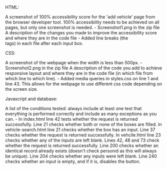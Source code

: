 HTML:

A screenshot of 100% accessibility score for the 'add vehicle' page from the browser developer tool. 100% accessibility needs to be achieved on all pages, but only one screenshot is needed. - Screenshot1.png in the zip file
A description of the changes you made to improve the accessibility score and where they are in
the code file - Added line breaks (the <br> tags) in each file after each input box.

CSS:

A screenshot of the webpage when the width is less than 500px. - Screenshot2.png in the zip file
A description of the code you add to achieve responsive layout and where they are in the code file (in which file from which line to which line). - Added media queries in styles.css on line 1 and line 43. This allows for the webpage to use different css code depending on the screen size.

Javascript and database:

A list of the conditions tested: always include at least one test that everything is performed correctly and include as many exceptions as you can. - In index.html line 42 tests whether the request is returned successfully. Line 21 checks whether both or none of the boxes are filled. In vehicle-search.html line 21 checks whether the box has an input. Line 37 checks whether the request is returned successfully. In vehcile.html line 23 checks whether any of the inputs are left blank. Lines 42, 48 and 73 check whether the request is returned successfully. Line 200 checks whether an identical record already exists (doesn't check personid as this will always be unique). Line 204 checks whether any inputs were left blank. Line 240 checks whether an input is empty, and if it is, disables the button.
